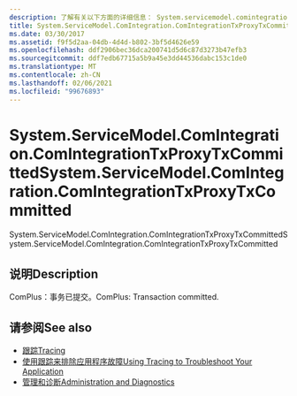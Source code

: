```yaml
---
description: 了解有关以下方面的详细信息： System.servicemodel.comintegration。 ComIntegrationTxProxyTxCommitted
title: System.ServiceModel.ComIntegration.ComIntegrationTxProxyTxCommitted
ms.date: 03/30/2017
ms.assetid: f9f5d2aa-04db-4d4d-b802-3bf5d4626e59
ms.openlocfilehash: ddf2906bec36dca200741d5d6c87d3273b47efb3
ms.sourcegitcommit: ddf7edb67715a5b9a45e3dd44536dabc153c1de0
ms.translationtype: MT
ms.contentlocale: zh-CN
ms.lasthandoff: 02/06/2021
ms.locfileid: "99676893"
---
```

# <a name="systemservicemodelcomintegrationcomintegrationtxproxytxcommitted"></a><span data-ttu-id="698fc-103">System.ServiceModel.ComIntegration.ComIntegrationTxProxyTxCommitted</span><span class="sxs-lookup"><span data-stu-id="698fc-103">System.ServiceModel.ComIntegration.ComIntegrationTxProxyTxCommitted</span></span>

<span data-ttu-id="698fc-104">System.ServiceModel.ComIntegration.ComIntegrationTxProxyTxCommitted</span><span class="sxs-lookup"><span data-stu-id="698fc-104">System.ServiceModel.ComIntegration.ComIntegrationTxProxyTxCommitted</span></span>  
  
## <a name="description"></a><span data-ttu-id="698fc-105">说明</span><span class="sxs-lookup"><span data-stu-id="698fc-105">Description</span></span>  

 <span data-ttu-id="698fc-106">ComPlus：事务已提交。</span><span class="sxs-lookup"><span data-stu-id="698fc-106">ComPlus: Transaction committed.</span></span>  
  
## <a name="see-also"></a><span data-ttu-id="698fc-107">请参阅</span><span class="sxs-lookup"><span data-stu-id="698fc-107">See also</span></span>

- [<span data-ttu-id="698fc-108">跟踪</span><span class="sxs-lookup"><span data-stu-id="698fc-108">Tracing</span></span>](index.md)
- [<span data-ttu-id="698fc-109">使用跟踪来排除应用程序故障</span><span class="sxs-lookup"><span data-stu-id="698fc-109">Using Tracing to Troubleshoot Your Application</span></span>](using-tracing-to-troubleshoot-your-application.md)
- [<span data-ttu-id="698fc-110">管理和诊断</span><span class="sxs-lookup"><span data-stu-id="698fc-110">Administration and Diagnostics</span></span>](../index.md)
